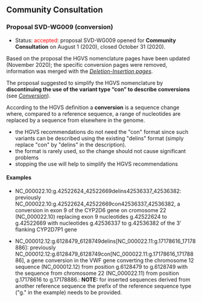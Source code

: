 ## Community Consultation

### Proposal SVD-WG009 (conversion)

* Status: <font color="red">accepted</font>: proposal SVD-WG009 opened for **Community Consultation** on August 1 (2020), closed October 31 (2020). 

Based on the proposal the HGVS nomenclature pages have been updated (November 2020); the specific conversion pages were removed, information was merged with the [_Deletion-Insertion pages_](/recommendations/DNA/delins/).

The proposal suggested to simplify the HGVS nomenclature by **discontinuing the use of the variant type “con” to describe conversions** (see [<i>Conversion</i>](/recommendations/DNA/conversion/)).

According to the HGVS definition a **conversion** is a sequence change where, compared to a reference sequence, a range of nucleotides are replaced by a sequence from elsewhere in the genome.

* the HGVS recommendations do not need the "con" format since such variants can be described using the existing "delins" format (simply replace "con" by "delins" in the description).
* the format is rarely used, so the change should not cause significant problems
* stopping the use will help to simplify the HGVS recommendations

#### Examples

* NC\_000022.10:g.42522624\_42522669delins42536337\_42536382: previously NC\_000022.10:g.42522624\_42522669con42536337\_42536382, a conversion in exon 9 of the CYP2D6 gene on cromosome 22 (NC\_000022.10) replacing exon 9 nucleotides g.42522624 to g.42522669 with nucleotides g.42536337 to g.42536382 of the 3’ flanking CYP2D7P1 gene

* NC\_000012.12:g.6128479\_6128749delins[NC\_000022.11:g.17178616\_17178886]: previously NC\_000012.12:g.6128479\_6128749con[NC\_000022.11:g.17178616\_17178886], a gene conversion in the VWF gene converting the chromosome 12 sequence (NC\_000012.12) from position g.6128479 to g.6128749 with the sequence from chromosome 22 (NC\_000022.11) from position g.17178616 to g.17178886.: **NOTE:** for inserted sequences derived from another reference sequence the prefix of the reference sequence type ("g." in the example) needs to be provided.